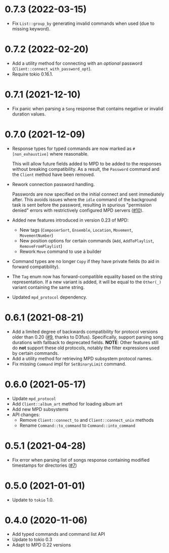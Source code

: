# 0.7.3 (2022-03-15)

 - Fix `List::group_by` generating invalid commands when used (due to missing keyword).

# 0.7.2 (2022-02-20)

 - Add a utility method for connecting with an *optional* password (`Client::connect_with_password_opt`).
 - Require tokio 0.16.1.

# 0.7.1 (2021-12-10)

 - Fix panic when parsing a `Song` response that contains negative or invalid duration values.

# 0.7.0 (2021-12-09)

 - Response types for typed commands are now marked as `#[non_exhaustive]` where reasonable.

   This will allow future fields added to MPD to be added to the responses without breaking compatibility. As a result, the `Password` command and the `Client` method have been removed.
 - Rework connection password handling.

   Passwords are now specified on the initial connect and sent immediately after. This avoids issues where the `idle` command of the background task is sent before the password, resulting in spurious "permission denied" errors with restrictively configured MPD servers ([#10](https://github.com/elomatreb/mpd_client/issues/10)).
 - Added new features introduced in version 0.23 of MPD:
   - New tags (`ComposerSort`, `Ensemble`, `Location`, `Movement`, `MovementNumber`)
   - New position options for certain commands (`Add`, `AddToPlaylist`, `RemoveFromPlaylist`)
   - Rework `Move` command to use a builder
 - Command types are no longer `Copy` if they have private fields (to aid in forward compatibility).
 - The `Tag` enum now has forward-compatible equality based on the string representation. If a new variant is added, it will be equal to the `Other(_)` variant containing the same string.
 - Updated `mpd_protocol` dependency.

# 0.6.1 (2021-08-21)

 - Add a limited degree of backwards compatibility for protocol versions older than 0.20 ([#9](https://github.com/elomatreb/mpd_client/pull/9), thanks to D3fus).
   Specifically, support parsing song durations with fallback to deprecated fields.
   **NOTE**: Other features still do **not** support these old protocols, notably the filter expressions used by certain commands.
 - Add a utility method for retrieving MPD subsystem protocol names.
 - Fix missing `Command` impl for `SetBinaryLimit` command.

# 0.6.0 (2021-05-17)

 - Update `mpd_protocol`
 - Add `Client::album_art` method for loading album art
 - Add new MPD subsystems
 - API changes:
   - Remove `Client::connect_to` and `Client::connect_unix` methods
   - Rename `Command::to_command` to `Command::into_command`

# 0.5.1 (2021-04-28)

 - Fix error when parsing list of songs response containing modified timestamps for directories ([#7](https://github.com/elomatreb/mpd_client/issues/7))

# 0.5.0 (2021-01-01)

 - Update to `tokio` 1.0.

# 0.4.0 (2020-11-06)

 - Add typed commands and command list API
 - Update to tokio 0.3
 - Adapt to MPD 0.22 versions
